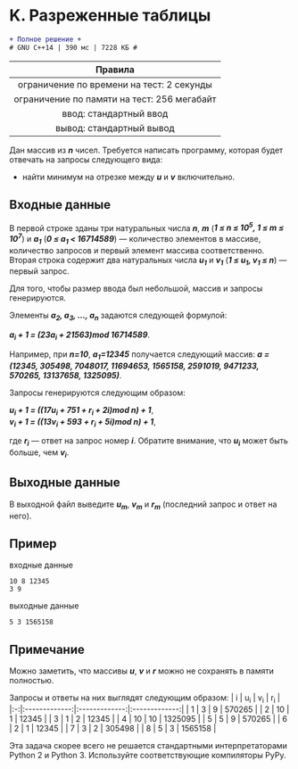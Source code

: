 # K. Разреженные таблицы
```diff
+ Полное решение +
# GNU C++14 | 390 мс | 7228 КБ #
```
| Правила                                    	|
|:-------------------------------------------:|
| ограничение по времени на тест: 2 секунды   |
| ограничение по памяти на тест: 256 мегабайт |
| ввод: стандартный ввод                      |
| вывод: стандартный вывод                    |

Дан массив из ***n*** чисел. Требуется написать программу, которая будет отвечать на запросы следующего вида: 
* найти минимум на отрезке между ***u*** и ***v*** включительно.

## Входные данные
В первой строке зданы три натуральных числа ***n***, ***m*** (***1 ≤ n ≤ 10<sup>5</sup>, 1 ≤ m ≤ 10<sup>7</sup>***) и ***a<sub>1</sub>*** (***0 ≤ a<sub>1</sub> < 16714589***) — количество элементов в массиве, количество запросов и первый элемент массива соответственно. Вторая строка содержит два натуральных числа ***u<sub>1</sub>*** и ***v<sub>1</sub>*** (***1 ≤ u<sub>1</sub>, v<sub>1</sub> ≤ n***) — первый запрос.

Для того, чтобы размер ввода был небольшой, массив и запросы генерируются.

Элементы ***a<sub>2</sub>, a<sub>3</sub>, …, a<sub>n</sub>*** задаются следующей формулой:

***a<sub>i</sub> + 1 = (23a<sub>i</sub> + 21563)mod 16714589***.

Например, при ***n=10***, ***a<sub>1</sub>=12345*** получается следующий массив: ***a = (12345, 305498, 7048017, 11694653, 1565158, 2591019, 9471233, 570265, 13137658, 1325095)***.

Запросы генерируются следующим образом:

***u<sub>i</sub> + 1 = ((17u<sub>i</sub> + 751 + r<sub>i</sub> + 2i)mod n) + 1***,\
***v<sub>i</sub> + 1 = ((13v<sub>i</sub> + 593 + r<sub>i</sub> + 5i)mod n) + 1***,

где ***r<sub>i</sub>*** — ответ на запрос номер ***i***.
Обратите внимание, что ***u<sub>i</sub>*** может быть больше, чем ***v<sub>i</sub>***.

## Выходные данные
В выходной файл выведите ***u<sub>m</sub>***, ***v<sub>m</sub>*** и ***r<sub>m</sub>*** (последний запрос и ответ на него).

## Пример
входные данные
```
10 8 12345
3 9
```
выходные данные
```
5 3 1565158
```

## Примечание
Можно заметить, что массивы ***u***, ***v*** и ***r*** можно не сохранять в памяти полностью.

Запросы и ответы на них выглядят следующим образом:
| i | u<sub>i</sub> | v<sub>i</sub> | r<sub>i</sub> |
|:-:|:-------------:|:-------------:|:-------------:|
| 1 | 3             | 9             | 570265        |
| 2 | 10            | 1             | 12345         |
| 3 | 1             | 2             | 12345         |
| 4 | 10            | 10            | 1325095       |
| 5 | 5             | 9             | 570265        |
| 6 | 2             | 1             | 12345         |
| 7 | 3             | 2             | 305498        |
| 8 | 5             | 3             | 1565158       |

Эта задача скорее всего не решается стандартными интерпретаторами Python 2 и Python 3. Используйте соответствующие компиляторы PyPy.
